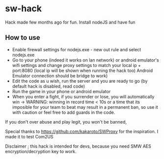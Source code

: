 # sw-hack

Hack made few months ago for fun. Install nodeJS and have fun

## How to use

- Enable firewall settings for nodejs.exe - new out rule and select nodejs.exe
- Go to your phone (indeed it works on lan network) or android emulator's wifi settings and change proxy settings to match your local ip + port:8080 (local ip will be shown when running the hack too)
  Android Emulator connection should be bridge to work)
- Edit the code as u wish, run the server and you are ready to go (by default hack is disabled, read code)
- Run the game in your phone or android emulator
- When you enter a fight, if you surrender or lose, you will automatically win -> WARNING: winning in record time < 10s or a time that its imposible for your team to beat may result in a permanent ban, so use it with caution or feel free to add guards in the code.

If you don't over abuse and play legit, you won't be banned, 

Special thanks to https://github.com/kakaroto/SWProxy for the inspiration. I made it to test Com2US


Disclaimer ; this hack is intended for devs, because you need SMW AES encryption/decryption key to work.

